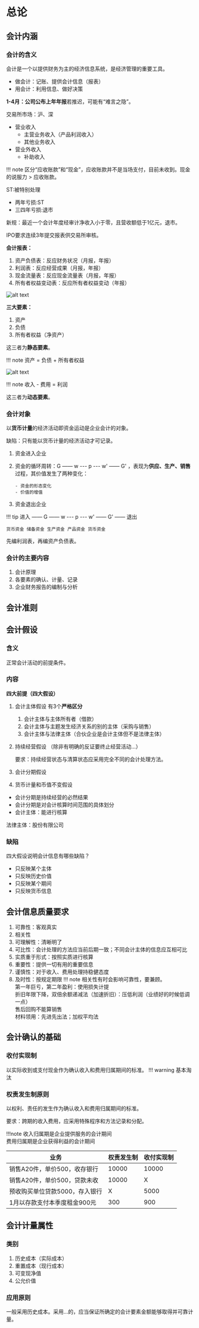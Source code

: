 # 总论
## 会计内涵
### 会计的含义

会计是一个以提供财务为主的经济信息系统，是经济管理的重要工具。

- 做会计：记账、提供会计信息（报表）
- 用会计：利用信息、做好决策

**1-4月：公司公布上年年报**若推迟，可能有“难言之隐”。

交易所市场：沪、深

- 营业收入
    - 主营业务收入（产品利润收入）
    - 其他业务收入
- 营业外收入
    - 补助收入

!!! note
    区分“应收账款”和“现金”，应收账款并不是当场支付，目前未收到。现金的说服力 > 应收账款。

ST:被特别处理 

- 两年亏损:ST 
- 三四年亏损:退市

新规：最近一个会计年度经审计净收入小于零，且营收额低于1亿元，退市。

IPO要求连续3年提交报表供交易所审核。

**会计报表：**

1. 资产负债表：反应财务状况（月报，年报）
2. 利润表：反应经营成果（月报，年报）
3. 现金流量表：反应现金流量表（月报，年报）
4. 所有者权益变动表：反应所有者权益变动（年报）

![alt text](image.png)

**三大要素：**

1. 资产
2. 负债
3. 所有者权益（净资产）

这三者为**静态要素**。

!!! note
    资产 = 负债 + 所有者权益

![alt text](image-1.png)

!!! note
    收入 - 费用 = 利润

这三者为**动态要素**。

### 会计对象

以**货币计量**的经济活动即资金运动是企业会计的对象。

缺陷：只有能以货币计量的经济活动才可记录。


1. 资金进入企业

2. 资金的循环周转：G —— w --- p --- w' —— G' ，表现为**供应、生产、销售**过程，其价值发生了两种变化：

       - 资金的形态变化
       - 价值的增值

3. 资金退出企业

!!! tip
    进入 —— G —— w --- p --- w' —— G' —— 退出

    货币资金 储备资金 生产资金 产品资金 货币资金

先编利润表，再编资产负债表。


### 会计的主要内容
1. 会计原理
2. 各要素的确认、计量、记录
3. 企业财务报告的编制与分析

## 会计准则

## 会计假设
### 含义
正常会计活动的前提条件。
### 内容
**四大前提（四大假设）**

1. 会计主体假设 有3个**严格区分**
    1. 会计主体与主体所有者（借款）
    2. 会计主体与主题发生经济关系的别的主体（采购与销售）
    3. 会计主体与法律主体（合伙企业是会计主体但不是法律主体）
2. 持续经营假设 （除非有明确的反证要终止经营活动...）

    要求：持续经营状态与清算状态应采用完全不同的会计处理方法。

3. 会计分期假设
4. 货币计量和币值不变假设

- 会计分期是持续经营的必然结果
- 会计分期是对会计核算时间范围的具体划分
- 会计主体：能进行核算

法律主体：股份有限公司


### 缺陷
四大假设说明会计信息有哪些缺陷？

- 只反映某个主体
- 只反映历史价值
- 只反映某个期间
- 只反映货币信息

## 会计信息质量要求
1. 可靠性：客观真实
2. 相关性
3. 可理解性：清晰明了
4. 可比性：会计处理的方法应当前后期一致；不同会计主体的信息应互相可比
5. 实质重于形式：按照实质进行核算
6. 重要性：提供一切有用的重要信息
7. 谨慎性：对于收入、费用处理持稳健态度
8. 及时性：按规定期限
!!! note
    相关性有时会影响可靠性，要兼顾。    
    第一年巨亏，第二年盈利：使用损失计提    
    折旧年限下降，双倍余额递减法（加速折旧）：压低利润（业绩好的时候低调一点）  
    售后回购不能算销售  
    材料领用：先进先出法；加权平均法

## 会计确认的基础
### 收付实现制
以实际收到或支付现金作为确认收入和费用归属期间的标准。
!!! warning
    基本淘汰
### 权责发生制原则
以权利、责任的发生作为确认收入和费用归属期间的标准。

要求：跨期的收入费用，应采用特殊程序和方法记录和分配。

!!!note
    收入归属期是企业提供服务的会计期间  
    费用归属期是企业获得利益的会计期间


| 业务  | 权责发生制  | 收付实现制  |
| ---- | ---- | ---- |
| 销售A20件，单价500，收存银行 | 10000 | 10000 |
| 销售A20件，单价500，贷款未收 | 10000 | X |
| 预收购买单位贷款5000，存入银行 | X | 5000 |
| 1月以存款支付本季度租金900元 | 300 | 900 |

## 会计计量属性
### 类别
1. 历史成本（实际成本）
2. 重置成本（现行成本）
3. 可变现净值
4. 公允价值

### 应用原则
一般采用历史成本。采用...的，应当保证所确定的会计要素金额能够取得并可靠计量。